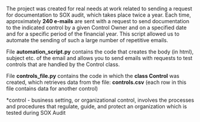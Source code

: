 The project was created for real needs at work related to sending a request for documentation to SOX audit, which takes place twice a year. Each time, approximately **240 e-mails** are sent with a request to send documentation to the indicated control by a given Control Owner and on a specified date and for a specific period of the financial year. This script allowed us to automate the sending of such a large number of repetitive emails.


File **automation_script.py** contains the code that creates the body (in html), subject etc. of the email and allows you to send emails with requests to test controls that are handled by the Control class.

File **controls_file.py** contains the code in which the **class Control** was created, which retrieves data from the file: **controls.csv** (each row in this file contains data for another control)


*control - business setting, or organizational control, involves the processes and procedures that regulate, guide, and protect an organization which is tested during SOX Audit
